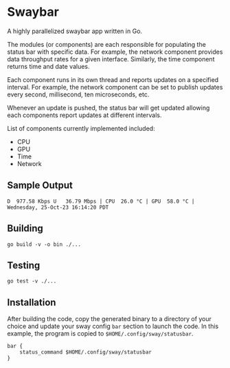 # Swaybar

A highly parallelized swaybar app written in Go.

The modules (or components) are each responsible for populating the status bar
with specific data. For example, the network component provides data throughput
rates for a given interface. Similarly, the time component returns time and date
values.

Each component runs in its own thread and reports updates on a specified
interval. For example, the network component can be set to publish updates every
second, millisecond, ten microseconds, etc.

Whenever an update is pushed, the status bar will get updated allowing each
components report updates at different intervals.

List of components currently implemented included:

- CPU
- GPU
- Time
- Network

## Sample Output

```text
D  977.58 Kbps U   36.79 Mbps | CPU  26.0 °C | GPU  58.0 °C | Wednesday, 25-Oct-23 16:14:20 PDT
```

## Building

```text
go build -v -o bin ./...
```

## Testing

```text
go test -v ./...
```

## Installation

After building the code, copy the generated binary to a directory of your choice
and update your sway config `bar` section to launch the code. In this example,
the program is copied to `$HOME/.config/sway/statusbar`.

```text
bar {
    status_command $HOME/.config/sway/statusbar
}
```
